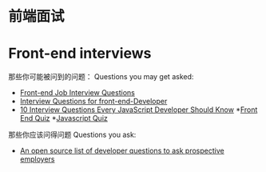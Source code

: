 # 前端面试
# Front-end interviews

那些你可能被问到的问题：
Questions you may get asked:

* [Front-end Job Interview Questions](http://h5bp.github.io/Front-end-Developer-Interview-Questions/)
* [Interview Questions for front-end-Developer](http://thatjsdude.com/interview/index.html)
* [10 Interview Questions
Every JavaScript Developer Should Know](https://medium.com/javascript-scene/10-interview-questions-every-javascript-developer-should-know-6fa6bdf5ad95)
*[Front End Quiz](http://davidshariff.com/quiz/)
*[Javascript Quiz](http://davidshariff.com/js-quiz/)

那些你应该问得问题
Questions you ask:

* [An open source list of developer questions to ask prospective employers](https://github.com/ChiperSoft/InterviewThis)






 






